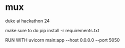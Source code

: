 # mux
duke ai hackathon 24

make sure to do pip install -r requirements.txt

RUN WITH uvicorn main:app --host 0.0.0.0 --port 5050